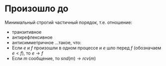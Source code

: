 # Произошло до
Минимальный строгий частичный порядок, т.е. отношение:
* транзитивное
* антирефлексивное
* антисимметричное
...такое, что:
* Если $e$ и $f$ произошли в одном процессе и $e$ шло перед $f$ (обозначаем $e < f$), то $e \rightarrow f$
* Если $m$ сообщение, то $snd(m) \rightarrow rcv(m)$